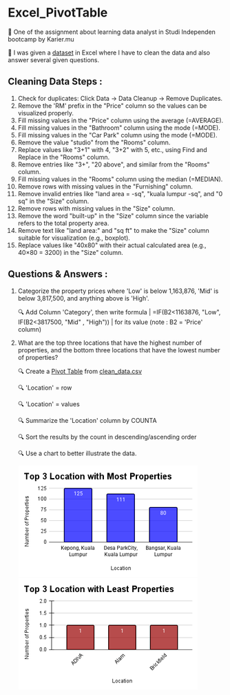 # Excel_PivotTable
📌 One of the assignment about learning data analyst in Studi Independen bootcamp by Karier.mu

📌 I was given a [dataset](./Data/dataset.csv) in Excel where I have to clean the data and also answer several given questions.

## Cleaning Data Steps :
1. Check for duplicates: Click Data → Data Cleanup → Remove Duplicates.
2. Remove the 'RM' prefix in the "Price" column so the values can be visualized properly.
3. Fill missing values in the "Price" column using the average (=AVERAGE).
4. Fill missing values in the "Bathroom" column using the mode (=MODE).
5. Fill missing values in the "Car Park" column using the mode (=MODE).
6. Remove the value "studio" from the "Rooms" column.
7. Replace values like "3+1" with 4, "3+2" with 5, etc., using Find and Replace in the "Rooms" column.
8. Remove entries like "3+", "20 above", and similar from the "Rooms" column.
9. Fill missing values in the "Rooms" column using the median (=MEDIAN).
10. Remove rows with missing values in the "Furnishing" column.
11. Remove invalid entries like "land area = -sq", "kuala lumpur -sq", and "0 sq" in the "Size" column.
12. Remove rows with missing values in the "Size" column.
13. Remove the word "built-up" in the "Size" column since the variable refers to the total property area.
14. Remove text like "land area:" and "sq ft" to make the "Size" column suitable for visualization (e.g., boxplot).
15. Replace values like "40x80" with their actual calculated area (e.g., 40×80 = 3200) in the "Size" column.

## Questions & Answers :
1. Categorize the property prices where 'Low' is below 1,163,876, 'Mid' is below 3,817,500, and anything above is 'High'.

   🔍 Add Column 'Category', then write formula | =IF(B2<1163876, "Low", IF(B2<3817500, "Mid"  , "High")) | for its value (note : B2 = 'Price' column)
2. What are the top three locations that have the highest number of properties, and the bottom three locations that have the lowest number of properties?

   🔍 Create a [Pivot Table](./Question_2/no2.csv) from [clean_data.csv](./Data/clean_data.csv)
   
   🔍 'Location' = row

   🔍 'Location' = values

   🔍 Summarize the 'Location' column by COUNTA

   🔍 Sort the results by the count in descending/ascending order

   🔍 Use a chart to better illustrate the data.

   ![Top 3 Most Properties](./Question_2/no2a.png) ![Top 3 Most Properties](./Question_2/no2b.png)

   

